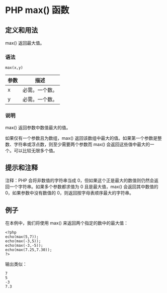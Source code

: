 # PHP max() 函数



## 定义和用法

max() 返回最大值。

### 语法

```
max(x,y)
```

| 参数 | 描述 |
| --- | --- |
| x | 必需。一个数。 |
| y | 必需。一个数。 |

### 说明

max() 返回参数中数值最大的值。

如果仅有一个参数且为数组，max() 返回该数组中最大的值。如果第一个参数是整数、字符串或浮点数，则至少需要两个参数而 max() 会返回这些值中最大的一个。可以比较无限多个值。

## 提示和注释

注释：PHP 会将非数值的字符串当成 0，但如果这个正是最大的数值则仍然会返回一个字符串。如果多个参数都求值为 0 且是最大值，max() 会返回其中数值的 0，如果参数中没有数值的 0，则返回按字母表顺序最大的字符串。

## 例子

在本例中，我们将使用 max() 来返回两个指定的数中的最大值：

```
<?php
echo(max(5,7));
echo(max(-3,5));
echo(max(-3,-5));
echo(max(7.25,7.30));
?>
```

输出类似：

```
7
5
-3
7.3
```



